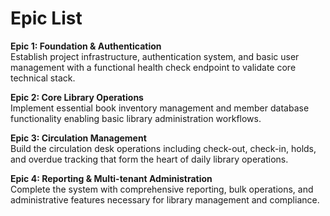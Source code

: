 # Epic List

**Epic 1: Foundation & Authentication**  
Establish project infrastructure, authentication system, and basic user management with a functional health check endpoint to validate core technical stack.

**Epic 2: Core Library Operations**  
Implement essential book inventory management and member database functionality enabling basic library administration workflows.

**Epic 3: Circulation Management**  
Build the circulation desk operations including check-out, check-in, holds, and overdue tracking that form the heart of daily library operations.

**Epic 4: Reporting & Multi-tenant Administration**  
Complete the system with comprehensive reporting, bulk operations, and administrative features necessary for library management and compliance.
